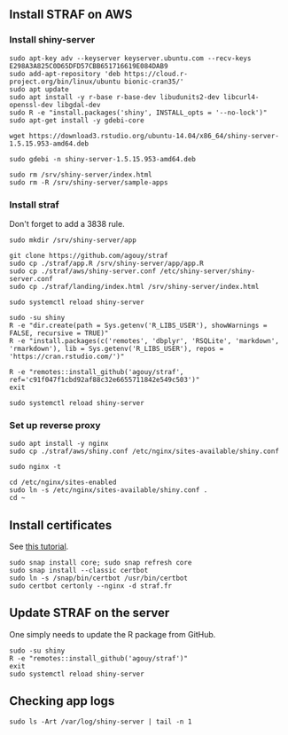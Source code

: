 ## Install STRAF on AWS

### Install shiny-server

```
sudo apt-key adv --keyserver keyserver.ubuntu.com --recv-keys E298A3A825C0D65DFD57CBB651716619E084DAB9
sudo add-apt-repository 'deb https://cloud.r-project.org/bin/linux/ubuntu bionic-cran35/'
sudo apt update
sudo apt install -y r-base r-base-dev libudunits2-dev libcurl4-openssl-dev libgdal-dev
sudo R -e "install.packages('shiny', INSTALL_opts = '--no-lock')"
sudo apt-get install -y gdebi-core

wget https://download3.rstudio.org/ubuntu-14.04/x86_64/shiny-server-1.5.15.953-amd64.deb

sudo gdebi -n shiny-server-1.5.15.953-amd64.deb

sudo rm /srv/shiny-server/index.html
sudo rm -R /srv/shiny-server/sample-apps
```

### Install straf

Don't forget to add a 3838 rule.

```
sudo mkdir /srv/shiny-server/app

git clone https://github.com/agouy/straf
sudo cp ./straf/app.R /srv/shiny-server/app/app.R
sudo cp ./straf/aws/shiny-server.conf /etc/shiny-server/shiny-server.conf
sudo cp ./straf/landing/index.html /srv/shiny-server/index.html

sudo systemctl reload shiny-server

sudo -su shiny
R -e "dir.create(path = Sys.getenv('R_LIBS_USER'), showWarnings = FALSE, recursive = TRUE)"
R -e "install.packages(c('remotes', 'dbplyr', 'RSQLite', 'markdown', 'rmarkdown'), lib = Sys.getenv('R_LIBS_USER'), repos = 'https://cran.rstudio.com/')"

R -e "remotes::install_github('agouy/straf', ref='c91f047f1cbd92af88c32e6655711842e549c503')"
exit

sudo systemctl reload shiny-server
```

### Set up reverse proxy

```
sudo apt install -y nginx
sudo cp ./straf/aws/shiny.conf /etc/nginx/sites-available/shiny.conf

sudo nginx -t

cd /etc/nginx/sites-enabled
sudo ln -s /etc/nginx/sites-available/shiny.conf .
cd ~
```

## Install certificates

See [this tutorial](https://www.charlesbordet.com/en/guide-shiny-aws/#3-install-r-and-r-shiny-on-your-new-server).

```
sudo snap install core; sudo snap refresh core
sudo snap install --classic certbot
sudo ln -s /snap/bin/certbot /usr/bin/certbot
sudo certbot certonly --nginx -d straf.fr
```

## Update STRAF on the server

One simply needs to update the R package from GitHub.

```
sudo -su shiny
R -e "remotes::install_github('agouy/straf')"
exit
sudo systemctl reload shiny-server
```

## Checking app logs

```
sudo ls -Art /var/log/shiny-server | tail -n 1
```

